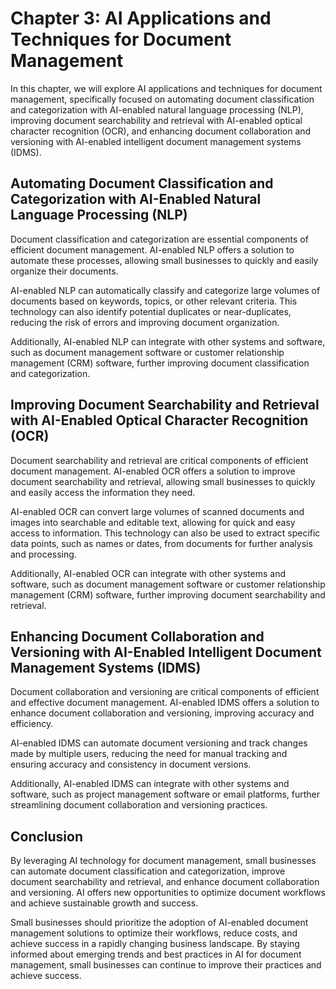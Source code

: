 Chapter 3: AI Applications and Techniques for Document Management
=================================================================

In this chapter, we will explore AI applications and techniques for document management, specifically focused on automating document classification and categorization with AI-enabled natural language processing (NLP), improving document searchability and retrieval with AI-enabled optical character recognition (OCR), and enhancing document collaboration and versioning with AI-enabled intelligent document management systems (IDMS).

Automating Document Classification and Categorization with AI-Enabled Natural Language Processing (NLP)
-------------------------------------------------------------------------------------------------------

Document classification and categorization are essential components of efficient document management. AI-enabled NLP offers a solution to automate these processes, allowing small businesses to quickly and easily organize their documents.

AI-enabled NLP can automatically classify and categorize large volumes of documents based on keywords, topics, or other relevant criteria. This technology can also identify potential duplicates or near-duplicates, reducing the risk of errors and improving document organization.

Additionally, AI-enabled NLP can integrate with other systems and software, such as document management software or customer relationship management (CRM) software, further improving document classification and categorization.

Improving Document Searchability and Retrieval with AI-Enabled Optical Character Recognition (OCR)
--------------------------------------------------------------------------------------------------

Document searchability and retrieval are critical components of efficient document management. AI-enabled OCR offers a solution to improve document searchability and retrieval, allowing small businesses to quickly and easily access the information they need.

AI-enabled OCR can convert large volumes of scanned documents and images into searchable and editable text, allowing for quick and easy access to information. This technology can also be used to extract specific data points, such as names or dates, from documents for further analysis and processing.

Additionally, AI-enabled OCR can integrate with other systems and software, such as document management software or customer relationship management (CRM) software, further improving document searchability and retrieval.

Enhancing Document Collaboration and Versioning with AI-Enabled Intelligent Document Management Systems (IDMS)
--------------------------------------------------------------------------------------------------------------

Document collaboration and versioning are critical components of efficient and effective document management. AI-enabled IDMS offers a solution to enhance document collaboration and versioning, improving accuracy and efficiency.

AI-enabled IDMS can automate document versioning and track changes made by multiple users, reducing the need for manual tracking and ensuring accuracy and consistency in document versions.

Additionally, AI-enabled IDMS can integrate with other systems and software, such as project management software or email platforms, further streamlining document collaboration and versioning practices.

Conclusion
----------

By leveraging AI technology for document management, small businesses can automate document classification and categorization, improve document searchability and retrieval, and enhance document collaboration and versioning. AI offers new opportunities to optimize document workflows and achieve sustainable growth and success.

Small businesses should prioritize the adoption of AI-enabled document management solutions to optimize their workflows, reduce costs, and achieve success in a rapidly changing business landscape. By staying informed about emerging trends and best practices in AI for document management, small businesses can continue to improve their practices and achieve success.


